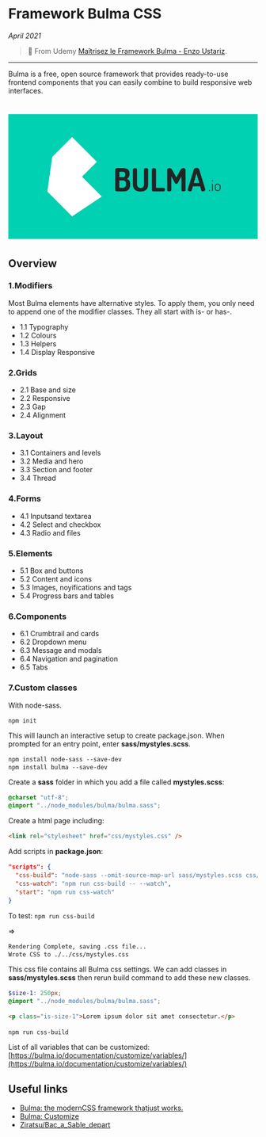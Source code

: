 # Framework Bulma CSS

_April 2021_

> 🔨 From Udemy [Maîtrisez le Framework Bulma - Enzo Ustariz](https://www.udemy.com/course/maitrisez-le-framework-bulma).

---

Bulma is a free, open source framework that provides ready-to-use frontend components that you can easily combine to build responsive web interfaces.

<h1 align="center">
    <img src="_readme-img/logo-bulma.jpg">
</h1>

## Overview

### 1.Modifiers

Most Bulma elements have alternative styles. To apply them, you only need to append one of the modifier classes. They all start with is- or has-.

- 1.1 Typography
- 1.2 Colours
- 1.3 Helpers
- 1.4 Display Responsive

### 2.Grids

- 2.1 Base and size
- 2.2 Responsive
- 2.3 Gap
- 2.4 Alignment

### 3.Layout

- 3.1 Containers and levels
- 3.2 Media and hero
- 3.3 Section and footer
- 3.4 Thread

### 4.Forms

- 4.1 Inputsand textarea
- 4.2 Select and checkbox
- 4.3 Radio and files

### 5.Elements

- 5.1 Box and buttons
- 5.2 Content and icons
- 5.3 Images, noyifications and tags
- 5.4 Progress bars and tables

### 6.Components

- 6.1 Crumbtrail and cards
- 6.2 Dropdown menu
- 6.3 Message and modals
- 6.4 Navigation and pagination
- 6.5 Tabs

### 7.Custom classes

With node-sass.

```batch
npm init
```

This will launch an interactive setup to create package.json. When prompted for an entry point, enter **sass/mystyles.scss**.

```batch
npm install node-sass --save-dev
npm install bulma --save-dev
```

Create a **sass** folder in which you add a file called **mystyles.scss**:

```scss
@charset "utf-8";
@import "../node_modules/bulma/bulma.sass";
```

Create a html page including:

```html
<link rel="stylesheet" href="css/mystyles.css" />
```

Add scripts in **package.json**:

```json
"scripts": {
  "css-build": "node-sass --omit-source-map-url sass/mystyles.scss css/mystyles.css",
  "css-watch": "npm run css-build -- --watch",
  "start": "npm run css-watch"
}
```

To test: `npm run css-build`

=>

```
Rendering Complete, saving .css file...
Wrote CSS to ./../css/mystyles.css
```

This css file contains all Bulma css settings. We can add classes in **sass/mystyles.scss** then rerun build command to add these new classes.

```scss
$size-1: 250px;
@import "../node_modules/bulma/bulma.sass";
```

```html
<p class="is-size-1">Lorem ipsum dolor sit amet consectetur.</p>
```

`npm run css-build`

List of all variables that can be customized: [https://bulma.io/documentation/customize/variables/](https://bulma.io/documentation/customize/variables/)

## Useful links

- [Bulma: the modernCSS framework thatjust works.](https://bulma.io/)
- [Bulma: Customize](https://bulma.io/documentation/customize/)
- [Ziratsu/Bac_a_Sable_depart](https://github.com/Ziratsu/Bac_a_Sable_depart)
